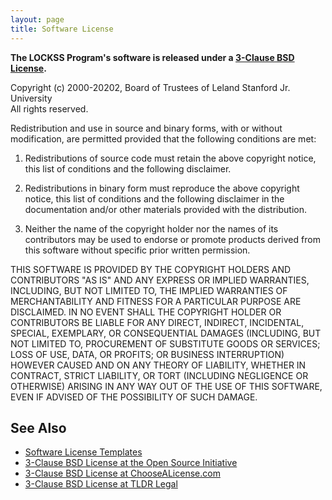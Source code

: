 ```yaml
---
layout: page
title: Software License
---
```


**The LOCKSS Program's software is released under a [3-Clause BSD License](https://opensource.org/licenses/BSD-3-Clause).**

Copyright (c) 2000-20202, Board of Trustees of Leland Stanford Jr. University    
All rights reserved.

Redistribution and use in source and binary forms, with or without modification, are permitted provided that the following conditions are met:

1. Redistributions of source code must retain the above copyright notice, this list of conditions and the following disclaimer.

2. Redistributions in binary form must reproduce the above copyright notice, this list of conditions and the following disclaimer in the documentation and/or other materials provided with the distribution.

3. Neither the name of the copyright holder nor the names of its contributors may be used to endorse or promote products derived from this software without specific prior written permission.

THIS SOFTWARE IS PROVIDED BY THE COPYRIGHT HOLDERS AND CONTRIBUTORS "AS IS" AND ANY EXPRESS OR IMPLIED WARRANTIES, INCLUDING, BUT NOT LIMITED TO, THE IMPLIED WARRANTIES OF MERCHANTABILITY AND FITNESS FOR A PARTICULAR PURPOSE ARE DISCLAIMED. IN NO EVENT SHALL THE COPYRIGHT HOLDER OR CONTRIBUTORS BE LIABLE FOR ANY DIRECT, INDIRECT, INCIDENTAL, SPECIAL, EXEMPLARY, OR CONSEQUENTIAL DAMAGES (INCLUDING, BUT NOT LIMITED TO, PROCUREMENT OF SUBSTITUTE GOODS OR SERVICES; LOSS OF USE, DATA, OR PROFITS; OR BUSINESS INTERRUPTION) HOWEVER CAUSED AND ON ANY THEORY OF LIABILITY, WHETHER IN CONTRACT, STRICT LIABILITY, OR TORT (INCLUDING NEGLIGENCE OR OTHERWISE) ARISING IN ANY WAY OUT OF THE USE OF THIS SOFTWARE, EVEN IF ADVISED OF THE POSSIBILITY OF SUCH DAMAGE.

## See Also

*   [Software License Templates](license-templates)
*   [3-Clause BSD License at the Open Source Initiative](https://opensource.org/licenses/BSD-3-Clause)
*   [3-Clause BSD License at ChooseALicense.com](https://choosealicense.com/licenses/bsd-3-clause/)
*   [3-Clause BSD License at TLDR Legal](https://tldrlegal.com/license/bsd-3-clause-license-(revised))
